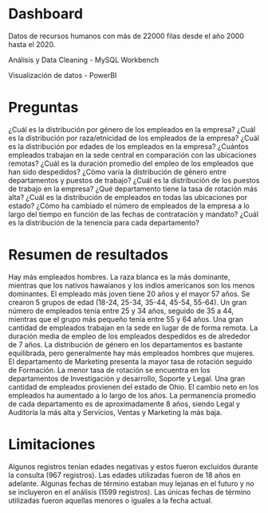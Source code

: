 # Dashboard
Datos de recursos humanos con más de 22000 filas desde el año 2000 hasta el 2020. 

Análisis y Data Cleaning - MySQL Workbench 

Visualización de datos - PowerBI
# Preguntas
¿Cuál es la distribución por género de los empleados en la empresa?
¿Cuál es la distribución por raza/etnicidad de los empleados de la empresa?
¿Cuál es la distribución por edades de los empleados en la empresa?
¿Cuántos empleados trabajan en la sede central en comparación con las ubicaciones remotas?
¿Cuál es la duración promedio del empleo de los empleados que han sido despedidos?
¿Cómo varía la distribución de género entre departamentos y puestos de trabajo?
¿Cuál es la distribución de los puestos de trabajo en la empresa?
¿Qué departamento tiene la tasa de rotación más alta?
¿Cuál es la distribución de empleados en todas las ubicaciones por estado?
¿Cómo ha cambiado el número de empleados de la empresa a lo largo del tiempo en función de las fechas de contratación y mandato?
¿Cuál es la distribución de la tenencia para cada departamento?
# Resumen de resultados
Hay más empleados hombres.
La raza blanca es la más dominante, mientras que los nativos hawaianos y los indios americanos son los menos dominantes.
El empleado más joven tiene 20 años y el mayor 57 años.
Se crearon 5 grupos de edad (18-24, 25-34, 35-44, 45-54, 55-64). Un gran número de empleados tenía entre 25 y 34 años, seguido de 35 a 44, mientras que el grupo más pequeño tenía entre 55 y 64 años.
Una gran cantidad de empleados trabajan en la sede en lugar de de forma remota.
La duración media de empleo de los empleados despedidos es de alrededor de 7 años.
La distribución de género en los departamentos es bastante equilibrada, pero generalmente hay más empleados hombres que mujeres.
El departamento de Marketing presenta la mayor tasa de rotación seguido de Formación. La menor tasa de rotación se encuentra en los departamentos de Investigación y desarrollo, Soporte y Legal.
Una gran cantidad de empleados provienen del estado de Ohio.
El cambio neto en los empleados ha aumentado a lo largo de los años.
La permanencia promedio de cada departamento es de aproximadamente 8 años, siendo Legal y Auditoría la más alta y Servicios, Ventas y Marketing la más baja.
# Limitaciones
Algunos registros tenían edades negativas y estos fueron excluidos durante la consulta (967 registros). Las edades utilizadas fueron de 18 años en adelante.
Algunas fechas de término estaban muy lejanas en el futuro y no se incluyeron en el análisis (1599 registros). Las únicas fechas de término utilizadas fueron aquellas menores o iguales a la fecha actual.

